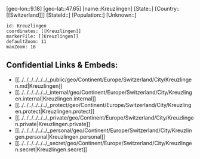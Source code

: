 ﻿---
location: [47.65,9.18]
mapzoom: [7,12] 
mapmarker: city 
type: City
tags:
- geo/City


SpocWebEntityId: 31642
isDeleted: false
confidential: public

---
[geo-lon::9.18]
[geo-lat::47.65]
[name::Kreuzlingen]
[State::]
[Country::[[Switzerland]]]
[StateId::]
[Population::]
[Unknown::]


```leaflet
id: Kreuzlingen
coordinates: [[Kreuzlingen]]
markerFile: [[Kreuzlingen]]
defaultZoom: 11 
maxZoom: 18
```


## Confidential Links & Embeds: 
- [[../../../../../../_public/geo/Continent/Europe/Switzerland/City/Kreuzlingen.md|Kreuzlingen]] 
- [[../../../../../../_internal/geo/Continent/Europe/Switzerland/City/Kreuzlingen.internal|Kreuzlingen.internal]] 
- [[../../../../../../_protect/geo/Continent/Europe/Switzerland/City/Kreuzlingen.protect|Kreuzlingen.protect]] 
- [[../../../../../../_private/geo/Continent/Europe/Switzerland/City/Kreuzlingen.private|Kreuzlingen.private]] 
- [[../../../../../../_personal/geo/Continent/Europe/Switzerland/City/Kreuzlingen.personal|Kreuzlingen.personal]] 
- [[../../../../../../_secret/geo/Continent/Europe/Switzerland/City/Kreuzlingen.secret|Kreuzlingen.secret]] 
